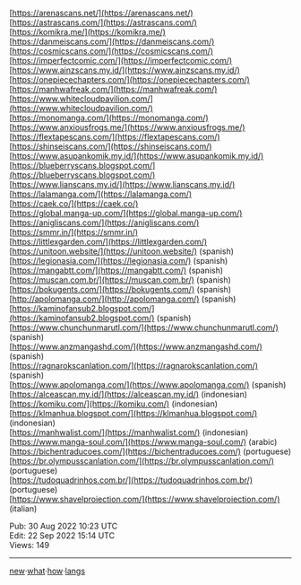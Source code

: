 [https://arenascans.net/](https://arenascans.net/)  
[https://astrascans.com/](https://astrascans.com/)  
[https://komikra.me/](https://komikra.me/)  
[https://danmeiscans.com/](https://danmeiscans.com/)  
[https://cosmicscans.com/](https://cosmicscans.com/)  
[https://imperfectcomic.com/](https://imperfectcomic.com/)  
[https://www.ainzscans.my.id/](https://www.ainzscans.my.id/)  
[https://onepiecechapters.com/](https://onepiecechapters.com/)  
[https://manhwafreak.com/](https://manhwafreak.com/)  
[https://www.whitecloudpavilion.com/](https://www.whitecloudpavilion.com/)  
[https://monomanga.com/](https://monomanga.com/)  
[https://www.anxiousfrogs.me/](https://www.anxiousfrogs.me/)  
[https://flextapescans.com/](https://flextapescans.com/)  
[https://shinseiscans.com/](https://shinseiscans.com/)  
[https://www.asupankomik.my.id/](https://www.asupankomik.my.id/)  
[https://blueberryscans.blogspot.com/](https://blueberryscans.blogspot.com/)  
[https://www.lianscans.my.id/](https://www.lianscans.my.id/)  
[https://lalamanga.com/](https://lalamanga.com/)  
[https://caek.co/](https://caek.co/)  
[https://global.manga-up.com/](https://global.manga-up.com/)  
[https://anigliscans.com/](https://anigliscans.com/)  
[https://smmr.in/](https://smmr.in/)  
[https://littlexgarden.com/](https://littlexgarden.com/)  
[https://unitoon.website/](https://unitoon.website/) (spanish)  
[https://legionasia.com/](https://legionasia.com/) (spanish)  
[https://mangabtt.com/](https://mangabtt.com/) (spanish)  
[https://muscan.com.br/](https://muscan.com.br/) (spanish)  
[https://bokugents.com/](https://bokugents.com/) (spanish)  
[http://apolomanga.com/](http://apolomanga.com/) (spanish)  
[https://kaminofansub2.blogspot.com/](https://kaminofansub2.blogspot.com/) (spanish)  
[https://www.chunchunmarutl.com/](https://www.chunchunmarutl.com/) (spanish)  
[https://www.anzmangashd.com/](https://www.anzmangashd.com/) (spanish)  
[https://ragnarokscanlation.com/](https://ragnarokscanlation.com/) (spanish)  
[https://www.apolomanga.com/](https://www.apolomanga.com/) (spanish)  
[https://alceascan.my.id/](https://alceascan.my.id/) (indonesian)  
[https://komiku.com/](https://komiku.com/) (indonesian)  
[https://klmanhua.blogspot.com/](https://klmanhua.blogspot.com/) (indonesian)  
[https://manhwalist.com/](https://manhwalist.com/) (indonesian)  
[https://www.manga-soul.com/](https://www.manga-soul.com/) (arabic)  
[https://bichentraducoes.com/](https://bichentraducoes.com/) (portuguese)  
[https://br.olympusscanlation.com/](https://br.olympusscanlation.com/) (portuguese)  
[https://tudoquadrinhos.com.br/](https://tudoquadrinhos.com.br/) (portuguese)  
[https://www.shavelproiection.com/](https://www.shavelproiection.com/) (italian)

Pub: 30 Aug 2022 10:23 UTC  
Edit: 22 Sep 2022 15:14 UTC  
Views: 149  

---

[new](https://rentry.co/)·[what](https://rentry.co/what)·[how](https://rentry.co/how)·[langs](https://rentry.co/langs)